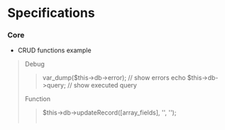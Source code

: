 # Specifications
	
### Core
* CRUD functions example
> 
> Debug
> > var_dump($this->db->error); // show errors
> > echo $this->db->query; // show executed query
>
> Function
> > $this->db->updateRecord([array_fields], '<table>', '<conditions>');